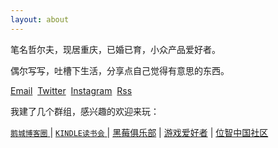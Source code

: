 ```yaml
---
layout: about
---
```


笔名哲尔夫，现居重庆，已婚已育，小众产品爱好者。

偶尔写写，吐槽下生活，分享点自己觉得有意思的东西。

[Email](mailto:zeroneven@gmail.com)  [Twitter](https://twitter.com/zeove)  [Instagram](https://www.instagram.com/zeove/)  [Rss](https://zeove.com/feed)

我建了几个群组，感兴趣的欢迎来玩：

[ `鹅城博客圈` ](HTTP://SHANG.QQ.COM/WPA/QUNWPA?IDKEY=7E6FD8E4D22CA55E666436CEC74F2D18890B9609AEE86EC937ADEED2C605B4B4) | 
[ `KINDLE读书会` ](HTTP://SHANG.QQ.COM/WPA/QUNWPA?IDKEY=5015973F13770D1127551C64ADCA63D2E43C5B44B3E95263D8DB59E3D42C3750) | 
[黑莓俱乐部](HTTP://SHANG.QQ.COM/WPA/QUNWPA?IDKEY=11C90D82A280C1CDB4A969A7A1BEF21089916EF7BEA77F9FB90A9D45D333B493) | 
[游戏爱好者](HTTP://SHANG.QQ.COM/WPA/QUNWPA?IDKEY=7763FB4FE6385F0E95F820A1F5888A4EB9354DC9501497486EFE1A7A99B0975A) | 
[位智中国社区](HTTP://SHANG.QQ.COM/WPA/QUNWPA?IDKEY=2CD485806407DCB3325A1C4A82550989DE585399C97885EC811AF85206C09DBB)